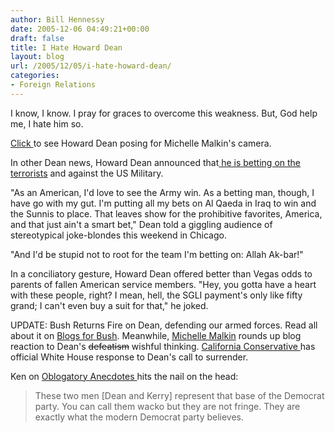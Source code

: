 ```yaml
---
author: Bill Hennessy
date: 2005-12-06 04:49:21+00:00
draft: false
title: I Hate Howard Dean
layout: blog
url: /2005/12/05/i-hate-howard-dean/
categories:
- Foreign Relations
---
```


I know, I know.  I pray for graces to overcome this weakness.  But, God help me, I hate him so.

[Click ](https://michellemalkin.com/archives/004026.htm)to see Howard Dean posing for Michelle Malkin's camera.

In other Dean news, Howard Dean announced that[ he is betting on the terrorists](https://www.blogsforbush.com/mt/archives/006099.html) and against the US Military.

"As an American, I'd love to see the Army win.  As a betting man, though, I have go with my gut.  I'm putting all my bets on Al Qaeda in Iraq to win and the Sunnis to place.  That leaves show for the prohibitive favorites, America, and that just ain't a smart bet," Dean told a giggling audience of stereotypical joke-blondes this weekend in Chicago.

"And I'd be stupid not to root for the team I'm betting on:  Allah Ak-bar!"

In a conciliatory gesture, Howard Dean offered better than Vegas odds to parents of fallen American service members.  "Hey, you gotta have a heart with these people, right?  I mean, hell, the SGLI payment's only like fifty grand; I can't even buy a suit for that," he joked.

UPDATE:  Bush Returns Fire on Dean, defending our armed forces.  Read all about it on [Blogs for Bush](https://www.blogsforbush.com/mt/archives/006105.html).  Meanwhile, [Michelle Malkin](https://michellemalkin.com/archives/004032.htm) rounds up blog reaction to Dean's <del>defeatism</del> wishful thinking.  [California Conservative ](https://www.californiaconservative.org/?p=1702)has official White House response to Dean's call to surrender.

Ken on [Oblogatory Anecdotes ](https://brutus1964.blogspot.com/2005/12/howard-dean-says-we-cant-win-he-must.html)hits the nail on the head:



> These two men [Dean and Kerry] represent that base of the Democrat party. You can call them wacko but they are not fringe. They are exactly what the modern Democrat party believes.




